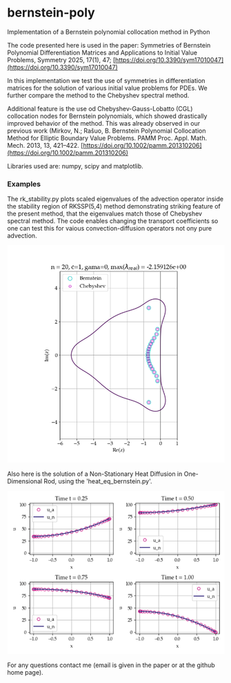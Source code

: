 # bernstein-poly
Implementation of a Bernstein polynomial collocation method in Python

The code presented here is used in the paper: 
Symmetries of Bernstein Polynomial Differentiation Matrices and Applications to Initial Value Problems, Symmetry 2025, 17(1), 47; [https://doi.org/10.3390/sym17010047](https://doi.org/10.3390/sym17010047) 

In this implementation we test the use of symmetries in differentiation matrices for the solution of various initial value problems for PDEs. We further compare the method to the Chebyshev spectral method.

Additional feature is the use od Chebyshev-Gauss-Lobatto (CGL) collocation nodes for Bernstein polynomials, which showed drastically improved behavior of the method. This was already observed in our previous work (Mirkov, N.; Rašuo, B. Bernstein Polynomial Collocation Method for Elliptic Boundary Value Problems. PAMM Proc. Appl. Math. Mech. 2013, 13, 421–422. [https://doi.org/10.1002/pamm.201310206](https://doi.org/10.1002/pamm.201310206)

Libraries used are: numpy, scipy and matplotlib.

### Examples

The rk_stability.py plots scaled eigenvalues of the advection operator inside the stability region of RKSSP(5,4) method demonstrating striking feature of the present method, that the eigenvalues match those of Chebyshev spectral method.
The code enables changing the transport coefficients so one can test this for vaious convection-diffusion operators not ony pure advection.

![Advection operator spectra](Fig_advection_eigs_scaled_RK_stability_n20.png)

Also here is the solution of a Non-Stationary Heat Diffusion in One-Dimensional Rod, using the 'heat_eq_bernstein.py'.

![Temperature in a rod](Heat_function_Bernstein-4.png)

For any questions contact me (email is given in the paper or at the github home page).
